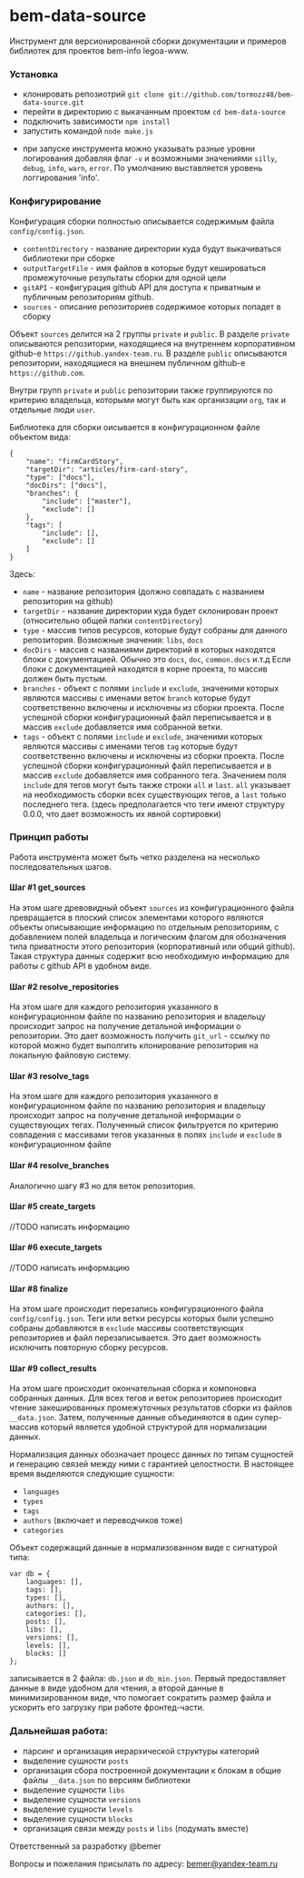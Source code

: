 bem-data-source
===============

Инструмент для версионированной сборки документации и примеров библиотек для проектов bem-info legoa-www.

### Установка

* клонировать репозиотрий `git clone git://github.com/tormozz48/bem-data-source.git`
* перейти в директорию с выкачанным проектом `cd bem-data-source`
* подключить зависимости `npm install`
* запустить командой `node make.js`

- при запуске инструмента можно указывать разные уровни логирования добавляя флаг `-v` и возможными значениями
`silly`, `debug`, `info`, `warn`, `error`. По умолчанию выставляется уровень логгирования 'info'.

### Конфигурирование

Конфигурация сборки полностью описывается содержимым файла `config/config.json`.

* `contentDirectory` - название директории куда будут выкачиваться библиотеки при сборке
* `outputTargetFile` - имя файлов в которые будут кешироваться промежуточные результаты сборки для одной цели
* `gitAPI` - конфигурация github API для доступа к приватным и публичным репозиториям github.
* `sources` - описание репозиториев содержимое которых попадет в сборку

Объект `sources` делится на 2 группы `private` и `public`. В разделе `private` описываются репозитории, находящиеся
на внутреннем корпоративном github-е `https://github.yandex-team.ru`. В разделе  `public` описываются репозитории, находящиеся
на внешнем публичном github-е `https://github.com`.

Внутри групп `private` и `public` репозитории также группируются по критерию владельца, которыми могут быть как организации `org`,
так и отдельные люди `user`.

Библиотека для сборки оисывается в конфигурационном файле объектом вида:

```
{
    "name": "firmCardStory",
    "targetDir": "articles/firm-card-story",
    "type": ["docs"],
    "docDirs": ["docs"],
    "branches": {
        "include": ["master"],
        "exclude": []
    },
    "tags": [
        "include": [],
        "exclude": []
    ]
}
```

Здесь:

* `name` - название репозитория (должно совпадать с названием репозитория на github)
* `targetDir` - название директории куда будет склонирован проект (относительно общей папки `contentDirectory`)
* `type` - массив типов ресурсов, которые будут собраны для данного репозитория. Возможные значения: `libs`, `docs`
* `docDirs` - массив с названиями директорий в которых находятся блоки с документацией. Обычно это `docs`, `doc`, `common.docs` и.т.д
Если блоки с документацией находятся в корне проекта, то массив должен быть пустым.
* `branches` - объект с полями `include` и `exclude`, значеними которых являются массивы с именами веток `branch` которые
будут соответственно включены и исключены из сборки проекта. После успешной сборки конфигурационный файл переписывается и
в массив `exclude` добавляется имя собранной ветки.
* `tags` - объект с полями `include` и `exclude`, значеними которых являются массивы с именами тегов `tag` которые
будут соответственно включены и исключены из сборки проекта. После успешной сборки конфигурационный файл переписывается и
в массив `exclude` добавляется имя собранного тега. Значением поля `include` для тегов могут быть также строки
`all` и `last`. `all` указывает на необходимость сборки всех существующих тегов, а `last` только последнего тега.
(здесь предполагается что теги имеют структуру 0.0.0, что дает возможность их явной сортировки)

### Принцип работы

Работа инструмента может быть четко разделена на несколько последовательных шагов.

#### Шаг #1 get_sources

На этом шаге древовидный объект `sources` из конфигурационного файла превращается в плоский список элементами которого являются
объекты описывающие информацию по отдельным репозиториям, с добавлением полей владельца и логическим флагом для обозначения
типа приватности этого репозитория (корпоративный или общий github). Такая структура данных содержит всю необходимую
информацию для работы с github API в удобном виде.

#### Шаг #2 resolve_repositories

На этом шаге для каждого репозитория указанного в конфигурационном файле по названию репозитория
и владельцу происходит запрос на получение детальной информации о репозитории. Это дает возможность получить
`git_url` - ссылку по которой можно будет выполгить клонирование репозитория на локальную файловую систему.

#### Шаг #3 resolve_tags

На этом шаге для каждого репозитория указанного в конфигурационном файле по названию репозитория
и владельцу происходит запрос на получение детальной информации о существующих тегах. Полученный список
фильтруется по критерию совпадения с массивами тегов указанных в полях `include` и `exclude` в конфигурационном файле

#### Шаг #4 resolve_branches

Аналогично шагу #3 но для веток репозитория.

#### Шаг #5 create_targets

//TODO написать информацию

#### Шаг #6 execute_targets

//TODO написать информацию

#### Шаг #8 finalize

На этом шаге происходит перезапись конфигурационного файла `config/config.json`.
Теги или ветки ресурсы которых были успешно собраны добавляются в `exclude` массивы
соответствующих репозиториев и файл перезаписывается. Это дает возможность исключить повторную сборку ресурсов.

#### Шаг #9 collect_results

На этом шаге происходит окончательная сборка и компоновка собранных данных. Для всех тегов и веток репозиториев
происходит чтение закешированных промежуточных результатов сборки из файлов `__data.json`. Затем, полученные данные
объединяются в один супер-массив который является удобной структурой для нормализации данных.

Нормализация данных обозначает процесс данных по типам сущностей и генерацию связей между ними с гарантией целостности.
В настоящее время выделяются следующие сущности:

* `languages`
* `types`
* `tags`
* `authors` (включает и переводчиков тоже)
* `categories`

Объект содержащий данные в нормализованном виде с сигнатурой типа:

```
var db = {
    languages: [],
    tags: [],
    types: [],
    authors: [],
    categories: [],
    posts: [],
    libs: [],
    versions: [],
    levels: [],
    blocks: []
};
```

записывается в 2 файла: `db.json` и `db_min.json`. Первый предоставляет данные в виде удобном для чтения, а второй
данные в минимизированном виде, что помогает сократить размер файла и ускорить его загрузку при работе фронтед-части.

### Дальнейшая работа:
* парсинг и организация иерархической структуры категорий
* выделение сущности `posts`
* организация сбора построенной документации к блокам в общие файлы  `__data.json` по версиям библиотеки
* выделение сущности `libs`
* выделение сущности `versions`
* выделение сущности `levels`
* выделение сущности `blocks`
* организация связи между `posts` и `libs` (подумать вместе)

Ответственный за разработку @bemer

Вопросы и пожелания присылать по адресу: bemer@yandex-team.ru
